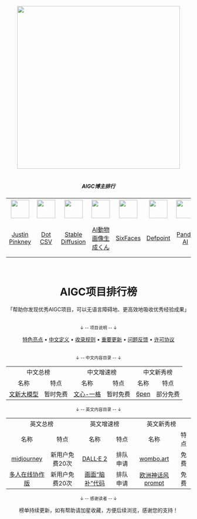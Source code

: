 


<div align="center"> <img width="444px" src="https://i.postimg.cc/prGCqKGy/tmp5cezo8rw.png"/> </div>
<br/>

<h5 align="center">AIGC博主排行</h2>


<table>
    <tr>
      <th><img width="50px" src="https://pbs.twimg.com/profile_images/1114993116711411713/CotPNPM8_400x400.png"></th>
      <th><img width="50px" src="https://yt3.ggpht.com/ytc/AMLnZuxFnM_aSsoTDsysqBZfjJiVVmCtAKLWlXyFk5S=s88-c-k-c0x00ffffff-no-rj"></th>
      <th><img width="50px" src="https://pbs.twimg.com/profile_images/1578475268183715841/POMU2pX1_400x400.jpg"></th>
      <th><img width="50px" src="https://pbs.twimg.com/profile_images/1033610447151226880/N2d6idh4_400x400.jpg"></th>
      <th><img width="50px" src="https://yt3.ggpht.com/DX0Th72ri6WiqkM5adM2HAL4Ng0ZMQbqIPoyAn2E84Dw2gX6sHKkSMSGYI3VtS4IVwkPiFUqDA=s88-c-k-c0x00ffffff-no-rj"></th>
      <th><img width="50px" src="https://pbs.twimg.com/profile_images/1587470734439612417/9f-OpkUS_400x400.jpg"></th>
      <th><img width="50px" src="https://pbs.twimg.com/profile_images/1579633591838965760/CoruCGZr_400x400.jpg"></th>
      <th><img width="50px" src="https://pbs.twimg.com/profile_images/1467169151462563843/1qrmt8GC_400x400.jpg"></th>
      <th><img width="50px" src="https://pbs.twimg.com/profile_images/1434348867349192709/5_ZT_5FC_400x400.jpg"></th>
      <th><img width="50px" src="https://yt3.ggpht.com/PMF6y_kKd55I4jJ-J4LJ73GbLerdc4ii6wKcsKXQ6j5A_u1-sb8RfX6Q__KlDvF_aDMvuhyR=s88-c-k-c0x00ffffff-no-rj"></th>
    </tr>
    <tr>
      <td align="center"><a href="https://www.justinpinkney.com/">Justin Pinkney</a></td>
      <td align="center"><a href="https://www.youtube.com/c/DotCSV">Dot CSV</a></td>
      <td align="center"><a href="https://twitter.com/StableDiffusion">Stable Diffusion</a></td>
      <td align="center"><a href="https://twitter.com/cutecatgif">AI動物画像生成くん</a></td>
      <td align="center"><a href="https://www.youtube.com/user/thosesixfaces">SixFaces</a></td>
      <td align="center"><a href="https://twitter.com/DefpointAI">Defpoint</a></td>
      <td align="center"><a href="https://twitter.com/Panda_AI_art">Panda AI</a></td>
      <td align="center"><a href="https://twitter.com/hsAIart">harry styles ai art</a></td>
      <td align="center"><a href="https://twitter.com/ao_illust">アオまるAIも使える絵師</a></td>
      <td align="center"><a href="https://www.youtube.com/channel/UCNMK68M-Al4hRUcew07TnUA/videos">The Dor Brothers</a></td>
    </tr>
  </table>
<br/>


<h1 align="center">AIGC项目排行榜</h1>

<div align="center">
    「帮助你发现优秀AIGC项目，可以无语言障碍地、更高效地吸收优秀经验成果」
</div>

<br />

<div align="center">
    <p><sub>↓ -- 项目说明 -- ↓</sub></p>
    <a href="content/docs/features.md">特色亮点</a> •
    <a href="content/docs/definition_of_Chinese_repo.md">中文定义</a> •
    <a href="content/docs/inclusion_rules.md">收录规则</a> •
    <a href="content/docs/milestone.md">重要更新</a> •
    <a href="content/docs/feedback.md">问题反馈</a> •
    <a href="LICENSE.md">许可协议</a>
</div>

<br />


<div align="center">
    <p><sub>↓ -- 中文内容目录 -- ↓</sub></p>
    <table>
        <tr>
            <td colspan="2" align="center">中文总榜</td>
            <td colspan="2" align="center">中文增速榜</td>  
            <td colspan="2" align="center">中文新秀榜</td>
        </tr>
        <tr>
            <td align="center">名称</td>
            <td align="center">特点</td>
            <td align="center">名称</td>
            <td align="center">特点</td>
            <td align="center">名称</td>
            <td align="center">特点</td>
        </tr>
        <tr>
            <td align="center"><a href="content/charts/overall/software/All-Language.md">文新大模型</a></td> 
            <td align="center">暂时免费</td> 
            <td align="center"><a href="https://yige.baidu.com/#/">文心-一格</a></td> 
            <td align="center">暂时免费</td> 
            <td align="center"><a href="https://6pen.art/">6pen</a></td> 
            <td align="center">部分免费</td> 
        </tr>
    </table>
    
 </div>


<div align="center">
    <p><sub>↓ -- 英文内容目录 -- ↓</sub></p>
    <table>
        <tr>
            <td colspan="2" align="center">英文总榜</td>
            <td colspan="2" align="center">英文增速榜</td>  
            <td colspan="2" align="center">英文新秀榜</td>
        </tr>
        <tr>
            <td align="center">名称</td>
            <td align="center">特点</td>
            <td align="center">名称</td>
            <td align="center">特点</td>
            <td align="center">名称</td>
            <td align="center">特点</td>
        </tr>
        <tr>
            <td align="center"><a href="https://www.midjourney.com/home/">midjourney</a></td> 
            <td align="center">新用户免费20次</td> 
            <td align="center"><a href="https://openai.com/dall-e-2/">DALL·E 2</a></td> 
            <td align="center">排队申请</td> 
            <td align="center"><a href="https://dream.ai/create">wombo.art</a></td> 
            <td align="center">免费</td> 
        </tr>
          <tr>
            <td align="center"><a href="https://huggingface.co/spaces/huggingface-projects/stable-diffusion-multiplayer?roomid=room-0">多人在线协作版</a></td> 
            <td align="center">新用户免费20次</td> 
            <td align="center"><a href="https://github.com/lkwq007/stablediffusion-infinity">画面“脑补”代码</a></td> 
            <td align="center">排队申请</td> 
            <td align="center"><a href="https://lexica.art/?continueFlag=7ae9b80c05f2dacf7596693366d17cbf">欧洲神话风prompt</a></td> 
            <td align="center">免费</td> 
        </tr>
    </table>
    
    
 </div>

<div align="center">
    <p><sub>↓ -- 感谢读者 -- ↓</sub></p>
    榜单持续更新，如有帮助请加星收藏，方便后续浏览，感谢您的支持！
</div>
